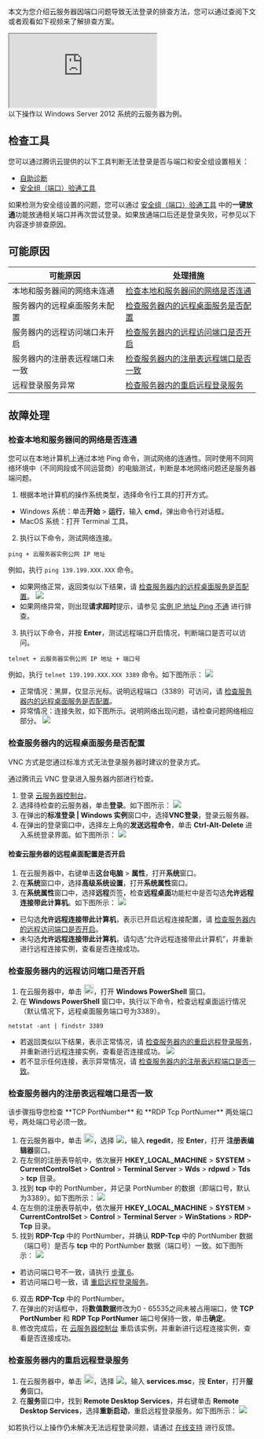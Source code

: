 本文为您介绍云服务器因端口问题导致无法登录的排查方法，您可以通过查阅下文或者观看如下视频来了解排查方案。
<div class="doc-video-mod"><iframe src="https://cloud.tencent.com/edu/learning/quick-play/3400-60003?source=gw.doc.media&withPoster=1&notip=1"></iframe></div>



<dx-alert infotype="explain" title="">
以下操作以 Windows Server 2012 系统的云服务器为例。
</dx-alert>



## 检查工具
您可以通过腾讯云提供的以下工具判断无法登录是否与端口和安全组设置相关：
- [自助诊断](https://console.cloud.tencent.com/workorder/check) 
- [安全组（端口）验通工具](https://console.cloud.tencent.com/vpc/helper) 

如果检测为安全组设置的问题，您可以通过 [安全组（端口）验通工具](https://console.cloud.tencent.com/vpc/helper) 中的**一键放通**功能放通相关端口并再次尝试登录。如果放通端口后还是登录失败，可参见以下内容逐步排查原因。


## 可能原因
<table>
<thead>
  <tr>
    <th>可能原因</th>
    <th>处理措施</th>
  </tr>
</thead>
<tbody>
  <tr>
    <td>本地和服务器间的网络未连通</td>
    <td ><a href="#F1">检查本地和服务器间的网络是否连通</a></td>
  </tr>
  <tr>
    <td>服务器内的远程桌面服务未配置</td>
    <td><a href="#F2">检查服务器内的远程桌面服务是否配置</a></td>
  </tr>
  <tr>
    <td>服务器内的远程访问端口未开启</td>
    <td><a href="#F3">检查服务器内的远程访问端口是否开启</a></td>
  </tr>
  <tr>
    <td>服务器内的注册表远程端口未一致</td>
    <td><a href="#F5">检查服务器内的注册表远程端口是否一致</a></td>
  </tr>
  <tr>
    <td>远程登录服务异常</td>
    <td><a href="#F4">检查服务器内的重启远程登录服务</a></td>
  </tr>
</tbody>
</table>


## 故障处理

### 检查本地和服务器间的网络是否连通[](id:F1)

您可以在本地计算机上通过本地 Ping 命令，测试网络的连通性。同时使用不同网络环境中（不同网段或不同运营商）的电脑测试，判断是本地网络问题还是服务器端问题。

1. 根据本地计算机的操作系统类型，选择命令行工具的打开方式。
 - Windows 系统：单击**开始** > **运行**，输入 **cmd**，弹出命令行对话框。
 - MacOS 系统：打开 Terminal 工具。
2. 执行以下命令，测试网络连接。
```
ping + 云服务器实例公网 IP 地址
```
例如，执行 `ping 139.199.XXX.XXX` 命令。
 - 如果网络正常，返回类似以下结果，请 [检查服务器内的远程桌面服务是否配置](#F2)。
![](//mc.qcloudimg.com/static/img/9596963f31d642deb9417e0a7c0a4085/image.png)
 - 如果网络异常，则出现**请求超时**提示，请参见 [实例 IP 地址 Ping 不通](https://cloud.tencent.com/document/product/213/14639) 进行排查。
3. 执行以下命令，并按 **Enter**，测试远程端口开启情况，判断端口是否可以访问。
```
telnet + 云服务器实例公网 IP 地址 + 端口号
```
例如，执行 `telnet 139.199.XXX.XXX 3389` 命令。如下图所示：
![](//mc.qcloudimg.com/static/img/e18be3704977545d5c952d3a583f2ccc/image.png)
 - 正常情况：黑屏，仅显示光标。说明远程端口（3389）可访问，请 [检查服务器内的远程桌面服务是否配置](#F2)。
 - 异常情况：连接失败，如下图所示。说明网络出现问题，请检查问题网络相应部分。
 ![](//mc.qcloudimg.com/static/img/4b3d0e492b8c005fb1a43bc0cbd1496c/image.png)
 

### 检查服务器内的远程桌面服务是否配置[](id:F2)
<dx-alert infotype="explain" title="">
VNC 方式是您通过标准方式无法登录服务器时建议的登录方式。
</dx-alert>

通过腾讯云 VNC 登录进入服务器内部进行检查。
1. 登录 [云服务器控制台](https://console.cloud.tencent.com/cvm)。
2. 选择待检查的云服务器，单击**登录**。如下图所示：
![](https://main.qcloudimg.com/raw/038fce530c6c6827796e51d896306a93.png)
3. 在弹出的**标准登录 | Windows 实例**窗口中，选择**VNC登录**，登录云服务器。
4. 在弹出的登录窗口中，选择左上角的**发送远程命令**，单击 **Ctrl-Alt-Delete** 进入系统登录界面。如下图所示：
![](https://main.qcloudimg.com/raw/2dec43fa6ddb5e442da59c75f7a34b0f.png)

#### 检查云服务器的远程桌面配置是否开启

1. 在云服务器中，右键单击**这台电脑** > **属性**，打开**系统**窗口。
2. 在**系统**窗口中，选择**高级系统设置**，打开**系统属性**窗口。
3. 在**系统属性**窗口中，选择**远程**页签，检查**远程桌面**功能栏中是否勾选**允许远程连接带此计算机**。如下图所示：
![](https://main.qcloudimg.com/raw/7cadb6d62af77f7035d973283b104ac8.png)
 - 已勾选**允许远程连接带此计算机**，表示已开启远程连接配置，请 [检查服务器内的远程访问端口是否开启](#F3)。
 - 未勾选**允许远程连接带此计算机**，请勾选“允许远程连接带此计算机”，并重新进行远程连接实例，查看是否连接成功。


### 检查服务器内的远程访问端口是否开启[](id:F3)

1. 在云服务器中，单击 <img style="width:20px; max-width: inherit;" src="https://main.qcloudimg.com/raw/f0c84862ef30956c201c3e7c85a26eec.png" />，打开 **Windows PowerShell** 窗口。
2. 在 **Windows PowerShell** 窗口中，执行以下命令，检查远程桌面运行情况（默认情况下，远程桌面服务端口号为3389）。
```shellsession
netstat -ant | findstr 3389
```
 - 若返回类似以下结果，表示正常情况，请 [检查服务器内的重启远程登录服务](#F4)，并重新进行远程连接实例，查看是否连接成功。
![](//mc.qcloudimg.com/static/img/45484df01fb678058a23c2f2e122eee1/image.png)
 - 若不显示任何连接，表示异常情况，请 [检查服务器内的注册表远程端口是否一致](#F5)。


### 检查服务器内的注册表远程端口是否一致[](id:F5)

<dx-alert infotype="notice" title="">
该步骤指导您检查 **TCP PortNumber** 和 **RDP Tcp PortNumer** 两处端口号，两处端口号必须一致。
</dx-alert>


1. 在云服务器中，单击 <img style="width:20px; max-width: inherit;" src="https://main.qcloudimg.com/raw/87d894e564b7e837d9f478298cf2e292.png" />，选择 <img src="https://main.qcloudimg.com/raw/5b5e3abb2f39cb719a4119ba77b74447.png" style="margin: 0;"></img>，输入 **regedit**，按 **Enter**，打开 **注册表编辑器**窗口。
2. 在左侧的注册表导航中，依次展开 **HKEY_LOCAL_MACHINE** > **SYSTEM** > **CurrentControlSet** > **Control** > **Terminal Server** > **Wds** > **rdpwd** > **Tds** > **tcp** 目录。
3. 找到 **tcp** 中的 PortNumber，并记录 PortNumber 的数据（即端口号，默认为3389）。如下图所示：
![](https://main.qcloudimg.com/raw/b091a78772809748d39b067b27f8604d.png)
4. 在左侧的注册表导航中，依次展开 **HKEY_LOCAL_MACHINE** > **SYSTEM** > **CurrentControlSet** > **Control** > **Terminal Server** > **WinStations** > **RDP-Tcp** 目录。
5. 找到 **RDP-Tcp** 中的 PortNumber，并确认 **RDP-Tcp** 中的 PortNumber 数据（端口号）是否与 **tcp** 中的 PortNumber 数据（端口号）一致。如下图所示：
![](https://main.qcloudimg.com/raw/8240dd43dcb3ca246caf3397e4a1e84f.png)
 - 若访问端口号不一致，请执行 [步骤 6](#F5_step6)。
 - 若访问端口号一致，请 [重启远程登录服务](#F4)。
6. 双击 **RDP-Tcp** 中的 PortNumber。
7. 在弹出的对话框中，将**数值数据**修改为0 - 65535之间未被占用端口，使 **TCP PortNumber** 和 **RDP Tcp PortNumer** 端口号保持一致，单击**确定**。
7. 修改完成后，在 [云服务器控制台](https://console.cloud.tencent.com/cvm) 重启该实例，并重新进行远程连接实例，查看是否连接成功。



### 检查服务器内的重启远程登录服务[](id:F4)

1. 在云服务器中，单击 <img style="width:20px; max-width: inherit;" src="https://main.qcloudimg.com/raw/87d894e564b7e837d9f478298cf2e292.png" />，选择 <img src="https://main.qcloudimg.com/raw/5b5e3abb2f39cb719a4119ba77b74447.png" style="margin: 0;"></img>，输入 **services.msc**，按 **Enter**，打开**服务**窗口。
2. 在**服务**窗口中，找到 **Remote Desktop Services**，并右键单击 **Remote Desktop Services**，选择**重新启动**，重启远程登录服务。如下图所示：
![](https://main.qcloudimg.com/raw/6fe2b272cb191fc2fab71a1ea7fe9dd3.png)

如若执行以上操作仍未解决无法远程登录问题，请通过 [在线支持](https://cloud.tencent.com/online-service?from=doc_213) 进行反馈。

